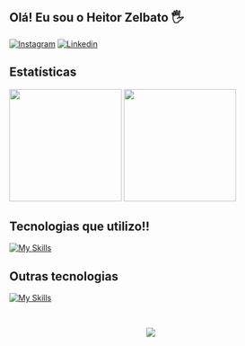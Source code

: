 ## Olá! Eu sou o Heitor Zelbato 🖐️

[![Instagram](https://img.shields.io/badge/Instagram-E4405F?style=for-the-badge&logo=instagram&logoColor=white)](https://instagram.com/heitor__a.ndre)
[![Linkedin](https://img.shields.io/badge/LinkedIn-0077B5?style=for-the-badge&logo=linkedin&logoColor=white)](https://www.linkedin.com/in/heitor-zelbato-9693a92a0/?originalSubdomain=br)

## Estatísticas

<div aling="center">

<img height="200em" src="https://github-readme-stats.vercel.app/api?username=Zelbato&show_icons=true&theme=radical&include_all_commits=true&count_private=true"/>
<img height="200em" src="https://github-readme-stats.vercel.app/api/top-langs/?username=Zelbato&layout=compact&langs_count=6&theme=radical"/>

</div>

## Tecnologias que utilizo!!

[![My Skills](https://skillicons.dev/icons?i=js,html,css,bootstrap,sass,tailwind,mysql,php)](https://skillicons.dev)
  
  ## Outras tecnologias

  [![My Skills](https://skillicons.dev/icons?i=ps,ai,figma,androidstudio,vscode)](https://skillicons.dev)
 
</div><br/>

<div align="center">

![](https://komarev.com/ghpvc/?username=Zelbato&style=for-the-badge&label=VISUALIZAÇÕES+NO+PERFIL)
</div>




